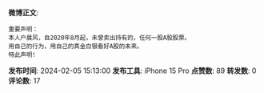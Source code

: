 **微博正文**: 
```
重要声明：
本人户晨风，自2020年8月起，未曾卖出持有的，任何一股A股股票。
用自己的行为，用自己的真金白银看好A股的未来。
特此声明!
```
**发布时间**: 2024-02-05 15:13:00
**发布工具**: iPhone 15 Pro
**点赞数**: 89
**转发数**: 0
**评论数**: 17

